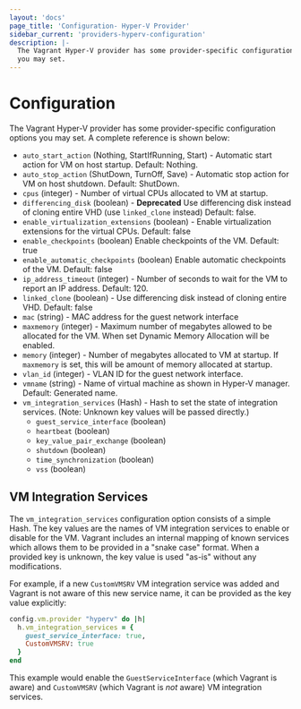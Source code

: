 ```yaml
---
layout: 'docs'
page_title: 'Configuration- Hyper-V Provider'
sidebar_current: 'providers-hyperv-configuration'
description: |-
  The Vagrant Hyper-V provider has some provider-specific configuration options
  you may set.
---
```


# Configuration

The Vagrant Hyper-V provider has some provider-specific configuration options
you may set. A complete reference is shown below:

- `auto_start_action` (Nothing, StartIfRunning, Start) - Automatic start action for VM on host startup. Default: Nothing.
- `auto_stop_action` (ShutDown, TurnOff, Save) - Automatic stop action for VM on host shutdown. Default: ShutDown.
- `cpus` (integer) - Number of virtual CPUs allocated to VM at startup.
- `differencing_disk` (boolean) - **Deprecated** Use differencing disk instead of cloning entire VHD (use `linked_clone` instead) Default: false.
- `enable_virtualization_extensions` (boolean) - Enable virtualization extensions for the virtual CPUs. Default: false
- `enable_checkpoints` (boolean) Enable checkpoints of the VM. Default: true
- `enable_automatic_checkpoints` (boolean) Enable automatic checkpoints of the VM. Default: false
- `ip_address_timeout` (integer) - Number of seconds to wait for the VM to report an IP address. Default: 120.
- `linked_clone` (boolean) - Use differencing disk instead of cloning entire VHD. Default: false
- `mac` (string) - MAC address for the guest network interface
- `maxmemory` (integer) - Maximum number of megabytes allowed to be allocated for the VM. When set Dynamic Memory Allocation will be enabled.
- `memory` (integer) - Number of megabytes allocated to VM at startup. If `maxmemory` is set, this will be amount of memory allocated at startup.
- `vlan_id` (integer) - VLAN ID for the guest network interface.
- `vmname` (string) - Name of virtual machine as shown in Hyper-V manager. Default: Generated name.
- `vm_integration_services` (Hash) - Hash to set the state of integration services. (Note: Unknown key values will be passed directly.)
  - `guest_service_interface` (boolean)
  - `heartbeat` (boolean)
  - `key_value_pair_exchange` (boolean)
  - `shutdown` (boolean)
  - `time_synchronization` (boolean)
  - `vss` (boolean)

## VM Integration Services

The `vm_integration_services` configuration option consists of a simple Hash. The key values are the
names of VM integration services to enable or disable for the VM. Vagrant includes an internal
mapping of known services which allows them to be provided in a "snake case" format. When a provided
key is unknown, the key value is used "as-is" without any modifications.

For example, if a new `CustomVMSRV` VM integration service was added and Vagrant is not aware of this
new service name, it can be provided as the key value explicitly:

```ruby
config.vm.provider "hyperv" do |h|
  h.vm_integration_services = {
    guest_service_interface: true,
    CustomVMSRV: true
  }
end
```

This example would enable the `GuestServiceInterface` (which Vagrant is aware) and `CustomVMSRV` (which
Vagrant is _not_ aware) VM integration services.
